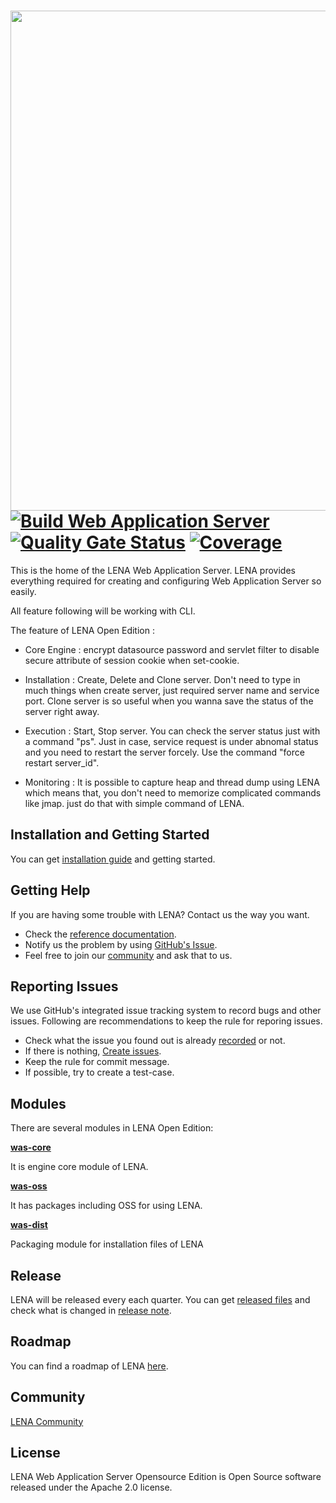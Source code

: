 

# <img src="docs/images/readme_lena_was_head.png" width="800"> [![Build Web Application Server](https://github.com/OpenLENA/lena-was/actions/workflows/push_build.yml/badge.svg)](https://github.com/OpenLENA/lena-was/actions/workflows/push_build.yml) [![Quality Gate Status](https://sonarcloud.io/api/project_badges/measure?project=OpenLENA_lena-was&metric=alert_status)](https://sonarcloud.io/dashboard?id=OpenLENA_lena-was) [![Coverage](https://sonarcloud.io/api/project_badges/measure?project=OpenLENA_lena-was&metric=coverage)](https://sonarcloud.io/dashboard?id=OpenLENA_lena-was)


This is the home of the LENA Web Application Server.
LENA provides everything required for creating and configuring Web Application Server so easily.

All feature following will be working with CLI.

The feature of LENA Open Edition : 

+ Core Engine : encrypt datasource password and servlet filter to disable secure attribute of session cookie when set-cookie.

+ Installation : Create, Delete and Clone server. Don't need to type in much things when create server, just required server name and service port.
  Clone server is so useful when you wanna save the status of the server right away.
 
+ Execution : Start, Stop server. You can check the server status just with a command "ps". Just in case, service request is under abnomal status and you need to
              restart the server forcely. Use the command "force restart server_id". 

+ Monitoring : It is possible to capture heap and thread dump using LENA which means that, you don't need to memorize complicated commands like jmap.
               just do that with simple command of LENA.



## Installation and Getting Started
You can get [installation guide](https://github.com/OpenLENA/lena-was/wiki/Installation-Guide) and getting started.

## Getting Help
If you are having some trouble with LENA? Contact us the way you want.
+ Check the [reference documentation](https://github.com/OpenLENA/lena-was/wiki).
+ Notify us the problem by using [GitHub's Issue](https://github.com/OpenLENA/lena-was/issues/new).
+ Feel free to join our [community](https://groups.google.com/g/lena-oe) and ask that to us.

## Reporting Issues
We use GitHub's integrated issue tracking system to record bugs and other issues. Following are recommendations to keep the rule for reporing issues.
+ Check what the issue you found out is already [recorded](https://github.com/OpenLENA/lena-was/issues) or not.
+ If there is nothing, [Create issues](https://github.com/OpenLENA/lena-was/issues/new).
+ Keep the rule for commit message.
+ If possible, try to create a test-case.

## Modules
There are several modules in LENA Open Edition:

[**was-core**](https://github.com/OpenLENA/lena-was/tree/master/was-core)

It is engine core module of LENA.

[**was-oss**](https://github.com/OpenLENA/lena-was/tree/master/was-oss)

It has packages including OSS for using LENA.

[**was-dist**](https://github.com/OpenLENA/lena-was/tree/master/was-dist)

Packaging module for installation files of LENA

## Release
LENA will be released every each quarter. You can get [released files](https://github.com/OpenLENA/lena-was/releases) and check what is changed in [release note](https://github.com/OpenLENA/lena-was/wiki).

## Roadmap
You can find a roadmap of LENA [here](https://github.com/OpenLENA/lena-was/wiki/2021-Roadmap).

## Community
[LENA Community](https://groups.google.com/g/openlena)

## License
LENA Web Application Server Opensource Edition is Open Source software released under the Apache 2.0 license.
